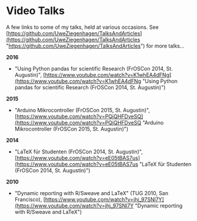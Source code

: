 # Video Talks
A few links to some of my talks, held at various occasions. See [https://github.com/UweZiegenhagen/TalksAndArticles](https://github.com/UweZiegenhagen/TalksAndArticles "https://github.com/UweZiegenhagen/TalksAndArticles") for more talks...


**2016**

* "Using Python pandas for scientific Research (FrOSCon 2014, St. Augustin)", [https://www.youtube.com/watch?v=K1whEA4dFNg](https://www.youtube.com/watch?v=K1whEA4dFNg "Using Python pandas for scientific Research (FrOSCon 2014, St. Augustin)")

**2015**

* "Arduino Mikrocontroller (FrOSCon 2015, St. Augustin)", [https://www.youtube.com/watch?v=PQjQHFDveSQ](https://www.youtube.com/watch?v=PQjQHFDveSQ "Arduino Mikrocontroller (FrOSCon 2015, St. Augustin)")


**2014**

* "LaTeX für Studenten (FrOSCon 2014, St. Augustin)", [https://www.youtube.com/watch?v=eE05tBAS7us](https://www.youtube.com/watch?v=eE05tBAS7us "LaTeX für Studenten (FrOSCon 2014, St. Augustin)")

**2010**

* "Dynamic reporting with R/Sweave and LaTeX" (TUG 2010, San Francisco), [https://www.youtube.com/watch?v=jhj_97SNl7Y](https://www.youtube.com/watch?v=jhj_97SNl7Y "Dynamic reporting with R/Sweave and LaTeX")